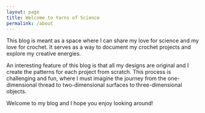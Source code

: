 ```yaml
---
layout: page
title: Welcome to Yarns of Science
permalink: /about
---
```


This blog is meant as a space where I can share my love for science and my love for crochet. It serves as a way to document my crochet projects and explore my creative energies.

An interesting feature of this blog is that all my designs are original and I create the patterns for each project from scratch. This process is challenging and fun, where I must imagine the journey from the one-dimensional thread to two-dimensional surfaces to three-dimensional objects.

Welcome to my blog and I hope you enjoy looking around!
